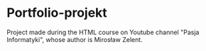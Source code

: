 # Portfolio-projekt
Project made during the HTML course on Youtube channel "Pasja Informatyki", whose author is Mirosław Zelent.
